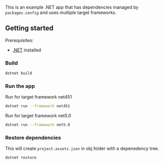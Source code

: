 This is an example .NET app that has dependencies managed by `packages.config` and uses multiple target frameworks.

## Getting started

Prerequisites:

- [.NET](https://dotnet.microsoft.com/download) installed

### Build

```bash
dotnet build
```

### Run the app

Run for target framework net451

```bash
dotnet run --framework net451
```

Run for target framework net5.0

```bash
dotnet run --framework net5.0
```

### Restore dependencies

This will create `project.assets.json` in obj folder with a depenedency tree.

```bash
dotnet restore
```
